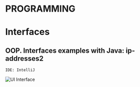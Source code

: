 # PROGRAMMING
# Interfaces
## OOP. Interfaces examples with Java: ip-addresses2
```IDE: IntelliJ```


![UI Interface](https://raw.githubusercontent.com/orboan-basic-programming-concepts/interfaces-ip-addresses2/master/src/main/resources/ipAddresses2.png?token=ABYUJA6G4B3STUSBI2TSHKC7PS6AM)
